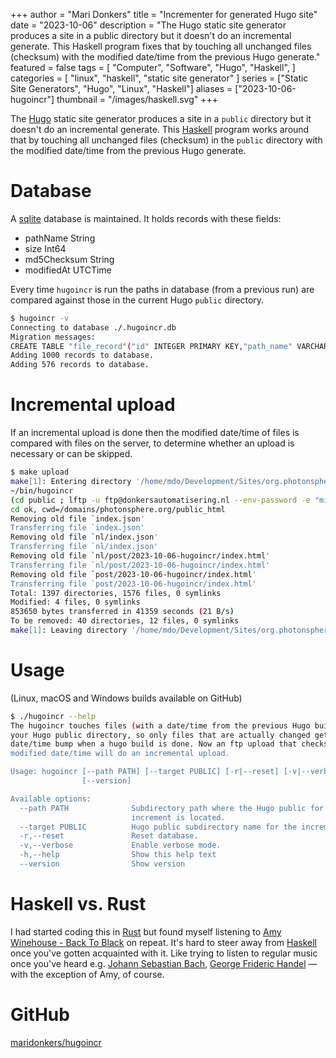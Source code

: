 +++
author = "Mari Donkers"
title = "Incrementer for generated Hugo site"
date = "2023-10-06"
description = "The Hugo static site generator produces a site in a public directory but it doesn't do an incremental generate. This Haskell program fixes that by touching all unchanged files (checksum) with the modified date/time from the previous Hugo generate."
featured = false
tags = [
    "Computer",
    "Software",
    "Hugo",
    "Haskell",
]
categories = [
    "linux",
    "haskell",
    "static site generator"
]
series = ["Static Site Generators", "Hugo", "Linux", "Haskell"]
aliases = ["2023-10-06-hugoincr"]
thumbnail = "/images/haskell.svg"
+++

The [Hugo](https://gohugo.io/) static site generator produces a site in a `public` directory but it doesn't do an incremental generate. This [Haskell](https://haskell.org) program works around that by touching all unchanged files (checksum) in the `public` directory with the modified date/time from the previous Hugo generate.
<!--more-->

# Database
A [sqlite](https://www.sqlite.org/index.html) database is maintained. It holds records with these fields:

 - pathName String
 - size Int64
 - md5Checksum String
 - modifiedAt UTCTime

Every time `hugoincr` is run the paths in database (from a previous run) are compared against those in the current Hugo `public` directory.

```sh
$ hugoincr -v
Connecting to database ./.hugoincr.db
Migration messages: 
CREATE TABLE "file_record"("id" INTEGER PRIMARY KEY,"path_name" VARCHAR NOT NULL,"size" INTEGER NOT NULL,"md5_checksum" VARCHAR NOT NULL,"modified_at" TIMESTAMP NOT NULL)
Adding 1000 records to database.
Adding 576 records to database.
```

# Incremental upload
If an incremental upload is done then the modified date/time of files is compared with files on the server, to determine whether an upload is necessary or can be skipped.

```sh
$ make upload
make[1]: Entering directory '/home/mdo/Development/Sites/org.photonsphere'
~/bin/hugoincr
(cd public ; lftp -u ftp@donkersautomatisering.nl --env-password -e "mirror -R -n -v .; bye" ftp.donkersautomatisering.nl/domains/photonsphere.org/public_html)
cd ok, cwd=/domains/photonsphere.org/public_html
Removing old file `index.json'                              
Transferring file `index.json'
Removing old file `nl/index.json'                             
Transferring file `nl/index.json'
Removing old file `nl/post/2023-10-06-hugoincr/index.html'    
Transferring file `nl/post/2023-10-06-hugoincr/index.html'
Removing old file `post/2023-10-06-hugoincr/index.html'                                                                   
Transferring file `post/2023-10-06-hugoincr/index.html'
Total: 1397 directories, 1576 files, 0 symlinks                                              
Modified: 4 files, 0 symlinks
853650 bytes transferred in 41359 seconds (21 B/s)
To be removed: 40 directories, 12 files, 0 symlinks
make[1]: Leaving directory '/home/mdo/Development/Sites/org.photonsphere'
```

# Usage

(Linux, macOS and Windows builds available on GitHub)
``` sh
$ ./hugoincr --help
The hugoincr touches files (with a date/time from the previous Hugo build) in
your Hugo public directory, so only files that are actually changed get a
date/time bump when a hugo build is done. Now an ftp upload that checks files'
modified date/time will do an incremental upload.

Usage: hugoincr [--path PATH] [--target PUBLIC] [-r|--reset] [-v|--verbose] 
                [--version]

Available options:
  --path PATH              Subdirectory path where the Hugo public for the
                           increment is located.
  --target PUBLIC          Hugo public subdirectory name for the increment.
  -r,--reset               Reset database.
  -v,--verbose             Enable verbose mode.
  -h,--help                Show this help text
  --version                Show version
```

# Haskell vs. Rust
I had started coding this in [Rust](https://www.rust-lang.org/) but found myself listening to [Amy Winehouse - Back To Black](https://www.youtube.com/watch?v=TJAfLE39ZZ8) on repeat. It's hard to steer away from [Haskell](https://www.haskell.org/) once you've gotten acquainted with it. Like trying to listen to regular music once you've heard e.g. [Johann Sebastian Bach](https://en.wikipedia.org/wiki/Johann_Sebastian_Bach), [George Frideric Handel](https://en.wikipedia.org/wiki/George_Frideric_Handel) — with the exception of Amy, of course.

# GitHub

[maridonkers/hugoincr](https://github.com/maridonkers/hugoincr)
